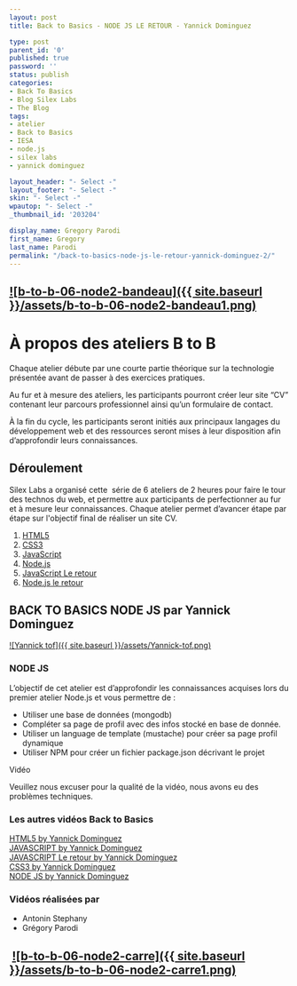 ```yaml
---
layout: post
title: Back to Basics - NODE JS LE RETOUR - Yannick Dominguez

type: post
parent_id: '0'
published: true
password: ''
status: publish
categories:
- Back To Basics
- Blog Silex Labs
- The Blog
tags:
- atelier
- Back to Basics
- IESA
- node.js
- silex labs
- yannick dominguez

layout_header: "- Select -"
layout_footer: "- Select -"
skin: "- Select -"
wpautop: "- Select -"
_thumbnail_id: '203204'

display_name: Gregory Parodi
first_name: Gregory
last_name: Parodi
permalink: "/back-to-basics-node-js-le-retour-yannick-dominguez-2/"
---
```


[![b-to-b-06-node2-bandeau]({{ site.baseurl }}/assets/b-to-b-06-node2-bandeau1.png)](https://www.silexlabs.org/wp-content/uploads/2014/07/b-to-b-06-node2-bandeau1.png)
-----------------------------------------------------------------------------------------------------------------------------------------------------------------------

À propos des ateliers B to B
============================



Chaque atelier débute par une courte partie théorique sur la technologie présentée avant de passer à des exercices pratiques.

Au fur et à mesure des ateliers, les participants pourront créer leur site “CV” contenant leur parcours professionnel ainsi qu’un formulaire de contact.

À la fin du cycle, les participants seront initiés aux principaux langages du développement web et des ressources seront mises à leur disposition afin d’approfondir leurs connaissances.

Déroulement
-----------

Silex Labs a organisé cette  série de 6 ateliers de 2 heures pour faire le tour des technos du web, et permettre aux participants de perfectionner au fur et à mesure leur connaissances. Chaque atelier permet d’avancer étape par étape sur l'objectif final de réaliser un site CV.

1.  [HTML5](https://www.silexlabs.org/back-to-basics-html-5-yannick-dominguez/)
2.  [CSS3](https://www.silexlabs.org/back-to-basics-css3-by-yannick-dominguez/)
3.  [JavaScript](https://www.silexlabs.org/back-to-basics-javascript-yannick-dominguez/)
4.  [Node.js](https://www.silexlabs.org/back-to-basics-node-js-yannick-dominguez/)
5.  [JavaScript Le retour](https://www.silexlabs.org/back-to-basics-javascript-le-retour-yannick-dominguez/)
6.  [Node.js le retour](https://www.silexlabs.org/202877/the-blog/blog-silex-labs/sl-events/atelier-b-to-b-6-node-js-le-retour/)

BACK TO BASICS NODE JS par Yannick Dominguez
--------------------------------------------

[![Yannick tof]({{ site.baseurl }}/assets/Yannick-tof.png)](https://www.silexlabs.org/wp-content/uploads/2014/07/Yannick-tof.png)

### NODE JS

L’objectif de cet atelier est d’approfondir les connaissances acquises lors du premier atelier Node.js et vous permettre de
: 
*   Utiliser une base de données (mongodb)
*   Compléter sa page de profil avec des infos stocké en base de donnée.
*   Utiliser un language de template (mustache) pour créer sa page profil dynamique
*   Utiliser NPM pour créer un fichier package.json décrivant le projet

Vidéo

Veuillez nous excuser pour la qualité de la vidéo, nous avons eu des problèmes techniques.

### Les autres vidéos Back to Basics

[HTML5 by Yannick Dominguez](https://www.silexlabs.org/back-to-basics-html-5-yannick-dominguez/)  
[JAVASCRIPT by Yannick Dominguez](https://www.silexlabs.org/back-to-basics-javascript-yannick-dominguez/)  
[JAVASCRIPT Le retour by Yannick Dominguez](https://www.silexlabs.orgback-to-basics-javascript-le-retour-yannick-dominguez/)  
[CSS3 by Yannick Dominguez](https://www.silexlabs.org/back-to-basics-css3-by-yannick-dominguez/)  
[NODE JS by Yannick Dominguez](https://www.silexlabs.org/back-to-basics-node-js-yannick-dominguez/)

### Vidéos réalisées par

*   Antonin Stephany
*   Grégory Parodi

 [![b-to-b-06-node2-carre]({{ site.baseurl }}/assets/b-to-b-06-node2-carre1.png)](https://www.silexlabs.org/wp-content/uploads/2014/07/b-to-b-06-node2-carre1.png)[  
](https://www.silexlabs.org/wp-content/uploads/2014/07/b-to-b-01-node-carre-as.png)
---------------------------------------------------------------------------------------------------------------------------------------------------------------------------------------------------------------------------------------------------------